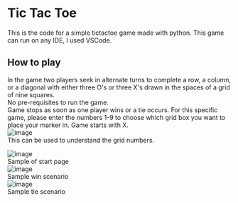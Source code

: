 # Tic Tac Toe
This is the code for a simple tictactoe game made with python. This game can run on any IDE, I used VSCode.

## How to play
In the game two players seek in alternate turns to complete a row, a column, or a diagonal with either three O's or three X's drawn in the spaces of a grid of nine squares.   
No pre-requisites to run the game.   
Game stops as soon as one player wins or a tie occurs.
For this specific game, please enter the numbers 1-9 to choose which grid box you want to place your marker in. Game starts with X.  
![image](https://github.com/kuhuu12/tictactoe/assets/86149458/e8c473e2-7873-4d4b-a222-66a2d6e6c436)      
This can be used to understand the grid numbers.


![image](https://github.com/kuhuu12/tictactoe/assets/86149458/0db9f233-7861-4ca3-85ec-dc93816ebfd5)  
Sample of start page  
![image](https://github.com/kuhuu12/tictactoe/assets/86149458/17e9f182-4bf0-4cf5-b55d-2351a707dae1)  
Sample win scenario  
![image](https://github.com/kuhuu12/tictactoe/assets/86149458/52c47d1b-6f2b-4fc3-8ac7-f758f97075bd)  
Sample tie scenario




